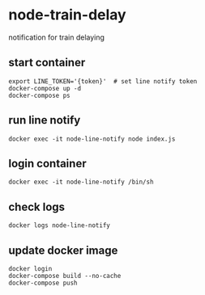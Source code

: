 # node-train-delay
notification for train delaying

## start container
```
export LINE_TOKEN='{token}'  # set line notify token
docker-compose up -d
docker-compose ps
```

## run line notify
```
docker exec -it node-line-notify node index.js
```

## login container
```
docker exec -it node-line-notify /bin/sh
```

## check logs
```
docker logs node-line-notify
```



## update docker image
```
docker login
docker-compose build --no-cache
docker-compose push
```



